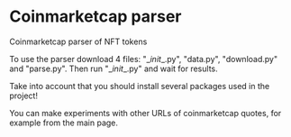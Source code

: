 # Coinmarketcap parser
Coinmarketcap parser of NFT tokens

To use the parser download 4 files: "__init_\_.py", "data.py", "download.py" and "parse.py". Then run "__init_\_.py" and wait for results. 

Take into account that you should install several packages used in the project!

You can make experiments with other URLs of coinmarketcap quotes, for example from the main page.
